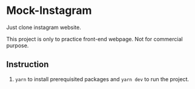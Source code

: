 # Mock-Instagram

Just clone instagram website.

This project is only to practice front-end webpage. Not for commercial purpose.

## Instruction

1. `yarn` to install prerequisited packages and `yarn dev` to run the project.
